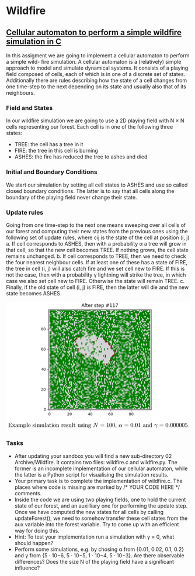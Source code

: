 # Wildfire
## [Cellular automaton to perform a simple wildfire simulation in C](https://en.wikipedia.org/wiki/Forest-fire_model)

In this assigment we are going to implement a cellular automaton to perform a simple wild-
fire simulation. A cellular automaton is a (relatively) simple approach to model and simulate
dynamical systems. It consists of a playing field composed of cells, each of which is in one of
a discrete set of states. Additionally there are rules describing how the state of a cell changes
from one time-step to the next depending on its state and usually also that of its neighbours.

### Field and States

In our wildfire simulation we are going to use a 2D playing field with N × N cells representing
our forest. Each cell is in one of the following three states:  
- TREE: the cell has a tree in it
- FIRE: the tree in this cell is burning
- ASHES: the fire has reduced the tree to ashes and died

### Initial and Boundary Conditions

We start our simulation by setting all cell states to ASHES and use so called closed boundary
conditions. The latter is to say that all cells along the boundary of the playing field never
change their state.

### Update rules

Going from one time-step to the next one means sweeping over all cells of our forest and
computing their new states from the previous ones using the following set of update rules,
where cij is the state of the cell at position (i, j)
a. If cell corresponds to ASHES, then with a probability α a tree will grow in that cell, so
that the new cell becomes TREE. If nothing grows, the cell state remains unchanged.
b. If cell corresponds to TREE, then we need to check the four nearest neighbour cells. If at
least one of these has a state of FIRE, the tree in cell (i, j) will also catch fire and we set
cell new to FIRE. If this is not the case, then with a probability γ lightning will strike the
tree, in which case we also set cell new to FIRE. Otherwise the state will remain TREE.
c. Finally, if the old state of cell (i, j) is FIRE, then the latter will die and the new state
becomes ASHES.

<p align="center">
  <img src="https://github.com/fabian-kutschera/Wildfire/blob/main/wildfire_example.png" alt="Example output"/>
</p>

### Tasks

- After updating your sandbox you will find a new sub-directory 02 Archive/Wildfire. It contains two files: wildfire.c and wildfire.py. The former is an incomplete implementation of our cellular automaton, while the latter is a Python script for visualising the simulation results.
- Your primary task is to complete the implementation of wildfire.c. The places where code is missing are marked by /* YOUR CODE HERE */ comments.
- Inside the code we are using two playing fields, one to hold the current state of our forest, and an auxilliary one for performing the update step. Once we have computed the new states for all cells by calling updateForest(), we need to somehow transfer these cell states from the aux variable into the forest variable. Try to come up with an efficient way for doing this.
- Hint: To test your implementation run a simulation with γ = 0, what should happen?
- Perform some simulations, e.g. by chosing α from {0.01, 0.02, 0.1, 0.2} and γ from {5 · 10−6, 5 · 10−5, 1 · 10−4, 5 · 10−3}. Are there observable differences? Does the size N of the playing field have a significant influence?
